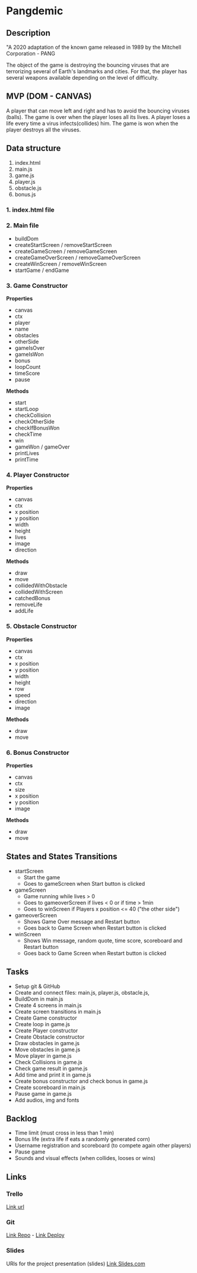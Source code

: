 # Pangdemic

## Description

"A 2020 adaptation of the known game released in 1989 by the Mitchell Corporation - PANG

The object of the game is destroying the bouncing viruses that are terrorizing several of Earth's landmarks and cities.
For that, the player has several weapons available depending on the level of difficulty.

## MVP (DOM - CANVAS)

A player that can move left and right and has to avoid the bouncing viruses (balls).
The game is over when the player loses all its lives. A player loses a life every time a virus infects(collides) him.
The game is won when the player destroys all the viruses.

## Data structure

1. index.html
2. main.js
3. game.js
4. player.js
5. obstacle.js
6. bonus.js

### 1. index.html file

### 2. Main file

- buildDom
- createStartScreen / removeStartScreen
- createGameScreen / removeGameScreen
- createGameOverScreen / removeGameOverScreen
- createWinScreen / removeWinScreen
- startGame / endGame

### 3. Game Constructor

**Properties**

- canvas
- ctx
- player
- name
- obstacles
- otherSide
- gameIsOver
- gameIsWon
- bonus
- loopCount
- timeScore
- pause

**Methods**

- start
- startLoop
- checkCollision
- checkOtherSide
- checkIfBonusWon
- checkTime
- win
- gameWon / gameOver
- printLives
- printTime

### 4. Player Constructor

**Properties**

- canvas
- ctx
- x position
- y position
- width
- height
- lives
- image
- direction

**Methods**

- draw
- move
- collidedWithObstacle
- collidedWithScreen
- catchedBonus
- removeLife
- addLife

### 5. Obstacle Constructor

**Properties**

- canvas
- ctx
- x position
- y position
- width
- height
- row
- speed
- direction
- image

**Methods**

- draw
- move

### 6. Bonus Constructor

**Properties**

- canvas
- ctx
- size
- x position
- y position
- image

**Methods**

- draw
- move

## States and States Transitions

- startScreen
  - Start the game
  - Goes to gameScreen when Start button is clicked
- gameScreen
  - Game running while lives > 0
  - Goes to gameoverScreen if lives < 0 or if time > 1min
  - Goes to winScreen if Players x position <= 40 ("the other side")
- gameoverScreen
  - Shows Game Over message and Restart button
  - Goes back to Game Screen when Restart button is clicked
- winScreen
  - Shows Win message, random quote, time score, scoreboard and Restart button
  - Goes back to Game Screen when Restart button is clicked

## Tasks

- Setup git & GitHub
- Create and connect files: main.js, player.js, obstacle.js,
- BuildDom in main.js
- Create 4 screens in main.js
- Create screen transitions in main.js
- Create Game constructor
- Create loop in game.js
- Create Player constructor
- Create Obstacle constructor
- Draw obstacles in game.js
- Move obstacles in game.js
- Move player in game.js
- Check Collisions in game.js
- Check game result in game.js
- Add time and print it in game.js
- Create bonus constructor and check bonus in game.js
- Create scoreboard in main.js
- Pause game in game.js
- Add audios, img and fonts

## Backlog

- Time limit (must cross in less than 1 min)
- Bonus life (extra life if eats a randomly generated corn)
- Username registration and scoreboard (to compete again other players)
- Pause game
- Sounds and visual effects (when collides, looses or wins)

## Links

### Trello

[Link url](https://trello.com/invite/b/0VjAAZ5H/f3ea8c975f1011a647c9bc726fc656af/ironhack-project-1)

### Git

[Link Repo](https://github.com/caprosset/why-did-the-chicken-cross-the-road) -
[Link Deploy](https://caprosset.github.io/why-did-the-chicken-cross-the-road/)

### Slides

URls for the project presentation (slides)
[Link Slides.com](https://docs.google.com/presentation/d/1sd0kD1USru5METruDBION3qVaVu6O19CvSCoMSgvj7E/edit?usp=sharing)
